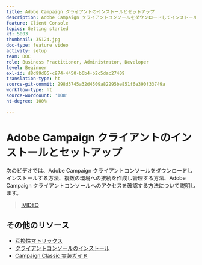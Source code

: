 ```yaml
---
title: Adobe Campaign クライアントのインストールとセットアップ
description: Adobe Campaign クライアントコンソールをダウンロードしてインストールする方法、複数の環境への接続を作成し管理する方法、Adobe Campaign クライアントコンソールへのアクセスを確認する方法について説明します。
feature: Client Console
topics: Getting started
kt: 5003
thumbnail: 35124.jpg
doc-type: feature video
activity: setup
team: DOC
role: Business Practitioner, Administrator, Developer
level: Beginner
exl-id: d8d99d05-c974-4450-b6b4-b2c5dac27409
translation-type: ht
source-git-commit: 298d3745a32d4509a82295be851f6e390f33749a
workflow-type: ht
source-wordcount: '108'
ht-degree: 100%

---
```


# Adobe Campaign クライアントのインストールとセットアップ

次のビデオでは、Adobe Campaign クライアントコンソールをダウンロードしインストールする方法、複数の環境への接続を作成し管理する方法、Adobe Campaign クライアントコンソールへのアクセスを確認する方法について説明します。

>[!VIDEO](https://video.tv.adobe.com/v/35124?quality=12)

## その他のリソース

* [互換性マトリックス](https://helpx.adobe.com/jp/campaign/kb/compatibility-matrix.html)
* [クライアントコンソールのインストール](https://docs.adobe.com/content/help/ja-JP/campaign-classic/using/installing-campaign-classic/installing-campaign-in-windows-/installing-the-client-console.html)
* [Campaign Classic 実装ガイド](https://helpx.adobe.com/jp/campaign/kb/acc-implementation.html)
